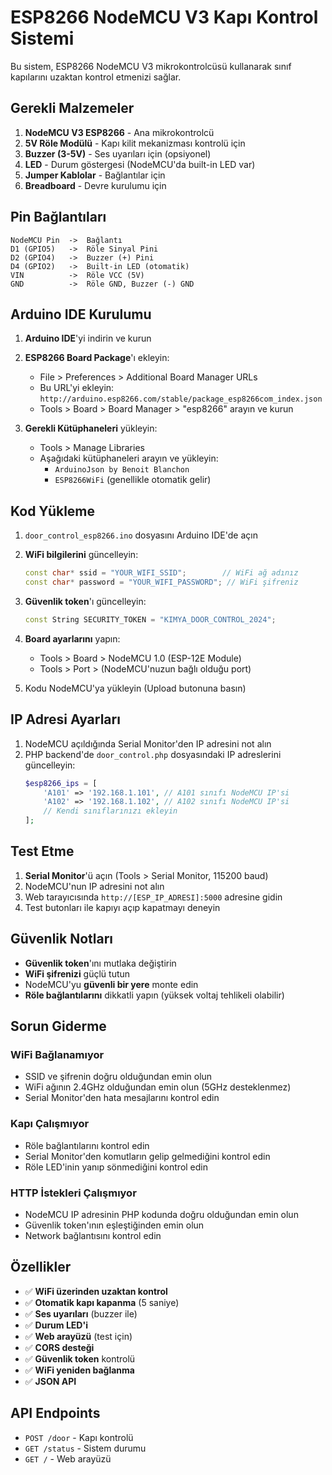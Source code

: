 
# ESP8266 NodeMCU V3 Kapı Kontrol Sistemi

Bu sistem, ESP8266 NodeMCU V3 mikrokontrolcüsü kullanarak sınıf kapılarını uzaktan kontrol etmenizi sağlar.

## Gerekli Malzemeler

1. **NodeMCU V3 ESP8266** - Ana mikrokontrolcü
2. **5V Röle Modülü** - Kapı kilit mekanizması kontrolü için
3. **Buzzer (3-5V)** - Ses uyarıları için (opsiyonel)
4. **LED** - Durum göstergesi (NodeMCU'da built-in LED var)
5. **Jumper Kablolar** - Bağlantılar için
6. **Breadboard** - Devre kurulumu için

## Pin Bağlantıları

```
NodeMCU Pin  ->  Bağlantı
D1 (GPIO5)   ->  Röle Sinyal Pini
D2 (GPIO4)   ->  Buzzer (+) Pini
D4 (GPIO2)   ->  Built-in LED (otomatik)
VIN          ->  Röle VCC (5V)
GND          ->  Röle GND, Buzzer (-) GND
```

## Arduino IDE Kurulumu

1. **Arduino IDE**'yi indirin ve kurun
2. **ESP8266 Board Package**'ı ekleyin:
   - File > Preferences > Additional Board Manager URLs
   - Bu URL'yi ekleyin: `http://arduino.esp8266.com/stable/package_esp8266com_index.json`
   - Tools > Board > Board Manager > "esp8266" arayın ve kurun

3. **Gerekli Kütüphaneleri** yükleyin:
   - Tools > Manage Libraries
   - Aşağıdaki kütüphaneleri arayın ve yükleyin:
     - `ArduinoJson by Benoit Blanchon`
     - `ESP8266WiFi` (genellikle otomatik gelir)

## Kod Yükleme

1. `door_control_esp8266.ino` dosyasını Arduino IDE'de açın
2. **WiFi bilgilerini** güncelleyin:
   ```cpp
   const char* ssid = "YOUR_WIFI_SSID";        // WiFi ağ adınız
   const char* password = "YOUR_WIFI_PASSWORD"; // WiFi şifreniz
   ```

3. **Güvenlik token**'ı güncelleyin:
   ```cpp
   const String SECURITY_TOKEN = "KIMYA_DOOR_CONTROL_2024";
   ```

4. **Board ayarlarını** yapın:
   - Tools > Board > NodeMCU 1.0 (ESP-12E Module)
   - Tools > Port > (NodeMCU'nuzun bağlı olduğu port)

5. Kodu NodeMCU'ya yükleyin (Upload butonuna basın)

## IP Adresi Ayarları

1. NodeMCU açıldığında Serial Monitor'den IP adresini not alın
2. PHP backend'de `door_control.php` dosyasındaki IP adreslerini güncelleyin:
   ```php
   $esp8266_ips = [
       'A101' => '192.168.1.101', // A101 sınıfı NodeMCU IP'si
       'A102' => '192.168.1.102', // A102 sınıfı NodeMCU IP'si
       // Kendi sınıflarınızı ekleyin
   ];
   ```

## Test Etme

1. **Serial Monitor**'ü açın (Tools > Serial Monitor, 115200 baud)
2. NodeMCU'nun IP adresini not alın
3. Web tarayıcısında `http://[ESP_IP_ADRESI]:5000` adresine gidin
4. Test butonları ile kapıyı açıp kapatmayı deneyin

## Güvenlik Notları

- **Güvenlik token**'ını mutlaka değiştirin
- **WiFi şifrenizi** güçlü tutun
- NodeMCU'yu **güvenli bir yere** monte edin
- **Röle bağlantılarını** dikkatli yapın (yüksek voltaj tehlikeli olabilir)

## Sorun Giderme

### WiFi Bağlanamıyor
- SSID ve şifrenin doğru olduğundan emin olun
- WiFi ağının 2.4GHz olduğundan emin olun (5GHz desteklenmez)
- Serial Monitor'den hata mesajlarını kontrol edin

### Kapı Çalışmıyor
- Röle bağlantılarını kontrol edin
- Serial Monitor'den komutların gelip gelmediğini kontrol edin
- Röle LED'inin yanıp sönmediğini kontrol edin

### HTTP İstekleri Çalışmıyor
- NodeMCU IP adresinin PHP kodunda doğru olduğundan emin olun
- Güvenlik token'ının eşleştiğinden emin olun
- Network bağlantısını kontrol edin

## Özellikler

- ✅ **WiFi üzerinden uzaktan kontrol**
- ✅ **Otomatik kapı kapanma** (5 saniye)
- ✅ **Ses uyarıları** (buzzer ile)
- ✅ **Durum LED'i**
- ✅ **Web arayüzü** (test için)
- ✅ **CORS desteği**
- ✅ **Güvenlik token** kontrolü
- ✅ **WiFi yeniden bağlanma**
- ✅ **JSON API**

## API Endpoints

- `POST /door` - Kapı kontrolü
- `GET /status` - Sistem durumu
- `GET /` - Web arayüzü

